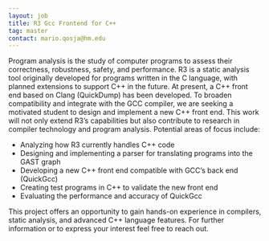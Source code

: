 ```yaml
---
layout: job
title: R3 Gcc Frontend for C++
tag: master
contact: mario.qosja@hm.edu
---
```


Program analysis is the study of computer programs to assess their correctness, robustness, safety, and performance. R3 is a static analysis tool originally developed for programs written in the C language, with planned extensions to support C++ in the future. At present, a C++ front end based on Clang (QuickDump) has been developed.
To broaden compatibility and integrate with the GCC compiler, we are seeking a motivated student to design and implement a new C++ front end. This work will not only extend R3’s capabilities but also contribute to research in compiler technology and program analysis.
Potential areas of focus include:
-	Analyzing how R3 currently handles C++ code
-	Designing and implementing a parser for translating programs into the GAST graph
-	Developing a new C++ front end compatible with GCC’s back end (QuickGcc)
-	Creating test programs in C++ to validate the new front end
-	Evaluating the performance and accuracy of QuickGcc

This project offers an opportunity to gain hands-on experience in compilers, static analysis, and advanced C++ language features.
For further information or to express your interest feel free to reach out.


